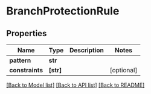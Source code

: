 # BranchProtectionRule


## Properties
Name | Type | Description | Notes
------------ | ------------- | ------------- | -------------
**pattern** | **str** |  | 
**constraints** | **[str]** |  | [optional] 

[[Back to Model list]](../README.md#documentation-for-models) [[Back to API list]](../README.md#documentation-for-api-endpoints) [[Back to README]](../README.md)


